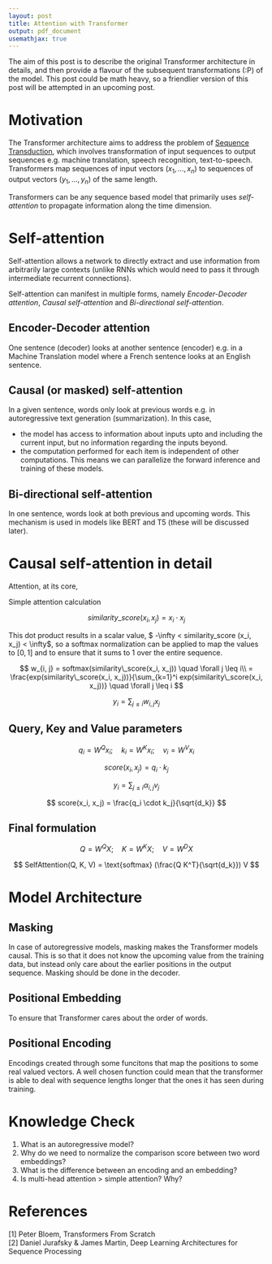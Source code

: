 ```yaml
---
layout: post
title: Attention with Transformer
output: pdf_document
usemathjax: true
---
```



The aim of this post is to describe the original Transformer architecture in details, and then provide a flavour of the subsequent transformations (:P) of the model. This post could be math heavy, so a friendlier version of this post will be attempted in an upcoming post.

# Motivation

The Transformer architecture aims to address the problem of [Sequence Transduction](https://arxiv.org/abs/1211.3711), which involves transformation of input sequences to output sequences e.g. machine translation, speech recognition, text-to-speech. Transformers map sequences of input vectors $(x_1, ..., x_n)$ to sequences of output vectors $(y_1, ... , y_n)$ of the same length.  

Transformers can be any sequence based model that primarily uses *self-attention* to propagate information along the time dimension. 

# Self-attention

Self-attention allows a network to directly extract and use information from arbitrarily large contexts (unlike RNNs which would need to pass it through intermediate recurrent connections).

Self-attention can manifest in multiple forms, namely *Encoder-Decoder attention*, *Causal self-attention* and *Bi-directional self-attention*.

## Encoder-Decoder attention

One sentence (decoder) looks at another sentence (encoder) e.g. in a Machine Translation model where a French sentence looks at an English sentence.

## Causal (or masked) self-attention

In a given sentence, words only look at previous words e.g. in autoregressive text generation (summarization). In this case, 
- the model has access to information about inputs upto and including the current input, but no information regarding the inputs beyond.
- the computation performed for each item is independent of other computations. This means we can parallelize the forward inference and training of these models.

## Bi-directional self-attention

In one sentence, words look at both previous and upcoming words. This mechanism is used in models like BERT and T5 (these will be discussed later).


# Causal self-attention in detail

Attention, at its core, 

Simple attention calculation


$$ 
similarity\_score (x_i, x_j) = x_i \cdot x_j 
$$

This dot product results in a scalar value, $ -\infty < similarity\_score (x_i, x_j) < \infty$, so a softmax normalization can be applied to map the values to $[0,1]$ and to ensure that it sums to $1$ over the entire sequence.

$$ w_{i, j} = softmax(similarity\_score(x_i, x_j)) \quad \forall j \leq i\\
 = \frac{exp(similarity\_score(x_i, x_j))}{\sum_{k=1}^i exp(similarity\_score(x_i, x_j))} \quad \forall j \leq i
$$

$$
y_i = \sum_{j \leq i} w_{i,j} x_j
$$


## Query, Key and Value parameters

$$ q_i = W^Q x_i; \quad k_i = W^K x_i; \quad v_i = W^V x_i $$

$$ score(x_i, x_j) = q_i \cdot k_j $$

$$ y_i = \sum_{j \leq i} \alpha_{i, j} v_j $$

$$ score(x_i, x_j) = \frac{q_i \cdot k_j}{\sqrt{d_k}} $$


## Final formulation

$$ Q = W^Q X; \quad K = W^K X; \quad V = W^D X $$

$$ SelfAttention(Q, K, V) = \text{softmax} (\frac{Q K^T}{\sqrt{d_k}}) V $$




# Model Architecture

## Masking

In case of autoregressive models, masking makes the Transformer models causal. This is so that it does not know the upcoming value from the training data, but instead only care about the earlier positions in the output sequence. Masking should be done in the decoder.

## Positional Embedding

To ensure that Transformer cares about the order of words.

## Positional Encoding 

Encodings created through some funcitons that map the positions to some real valued vectors. A well chosen function could mean that the transformer is able to deal with sequence lengths longer that the ones it has seen during training.

# Knowledge Check

1. What is an autoregressive model?
2. Why do we need to normalize the comparison score between two word embeddings?
3. What is the difference between an encoding and an embedding?
4. Is multi-head attention > simple attention? Why?

# References

[1] Peter Bloem, Transformers From Scratch  
[2] Daniel Jurafsky & James Martin, Deep Learning Architectures for Sequence Processing